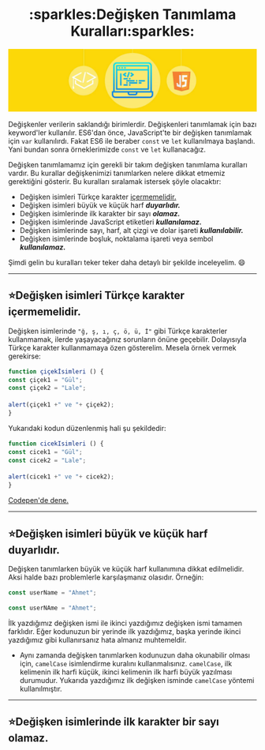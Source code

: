 <h1 align="center"> :sparkles:Değişken Tanımlama Kuralları:sparkles: </h1>

<p align="center">
  <img src="figures/javascript.jpg" title="img">
</p>

Değişkenler verilerin saklandığı birimlerdir. Değişkenleri tanımlamak için bazı keyword'ler kullanılır. ES6'dan önce, JavaScript'te bir değişken tanımlamak için ``var`` kullanılırdı. Fakat ES6 ile beraber ``const`` ve ``let`` kullanılmaya başlandı. Yani bundan sonra örneklerimizde ``const`` ve ``let`` kullanacağız.

Değişken tanımlamamız için gerekli bir takım değişken tanımlama kuralları vardır. Bu kurallar değişkenimizi tanımlarken nelere dikkat etmemiz gerektiğini gösterir. Bu kuralları sıralamak istersek şöyle olacaktır:

- Değişken isimleri Türkçe karakter <u>içermemelidir.</u> 
- Değişken isimleri büyük ve küçük harf __*duyarlıdır.*__
- Değişken isimlerinde ilk karakter bir sayı __*olamaz.*__
- Değişken isimlerinde JavaScript etiketleri __*kullanılamaz.*__
- Değişken isimlerinde sayı, harf, alt çizgi ve dolar işareti __*kullanılabilir.*__
- Değişken isimlerinde boşluk, noktalama işareti veya sembol __*kullanılamaz.*__


Şimdi gelin bu kuralları teker teker daha detaylı bir şekilde inceleyelim. :smile:

---

## :star:Değişken isimleri Türkçe karakter içermemelidir.

Değişken isimlerinde `"ğ, ş, ı, ç, ö, ü, İ"` gibi Türkçe karakterler kullanmamak, ilerde yaşayacağınız sorunların önüne geçebilir. Dolayısıyla Türkçe karakter kullanmamaya özen gösterelim. Mesela örnek vermek gerekirse:

```javascript
function çiçekİsimleri () {
const çiçek1 = "Gül";
const çiçek2 = "Lale";

alert(çiçek1 +" ve "+ çiçek2);
}
```
Yukarıdaki kodun düzenlenmiş hali şu şekildedir:
```javascript
function cicekIsimleri () {
const cicek1 = "Gül";
const cicek2 = "Lale";

alert(cicek1 +" ve "+ cicek2);
}
```
[Codepen'de dene.](https://codepen.io/lovelysmilee/pen/RwGdaaJ)

---

## :star:Değişken isimleri büyük ve küçük harf duyarlıdır.

Değişken tanımlarken büyük ve küçük harf kullanımına dikkat edilmelidir. Aksi halde bazı problemlerle karşılaşmanız olasıdır. Örneğin:

```javascript 
const userName = "Ahmet";
``` 
```javascript
const userNAme = "Ahmet";
``` 
İlk yazdığımız değişken ismi ile ikinci yazdığımız değişken ismi tamamen farklıdır. Eğer kodunuzun bir yerinde ilk yazdığımız, başka yerinde ikinci yazdığımız gibi kullanırsanız hata almanız muhtemeldir. 

* Aynı zamanda değişken tanımlarken kodunuzun daha okunabilir olması için, `camelCase` isimlendirme kuralını kullanmalısınız. `camelCase`, ilk kelimenin ilk harfi küçük, ikinci kelimenin ilk harfi büyük yazılması durumudur. Yukarıda yazdığımız ilk değişken isminde `camelCase` yöntemi kullanılmıştır.

---

## :star:Değişken isimlerinde ilk karakter bir sayı olamaz.






